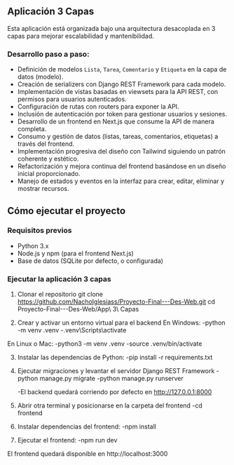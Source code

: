 ## Aplicación 3 Capas

Esta aplicación está organizada bajo una arquitectura desacoplada en 3 capas para mejorar escalabilidad y mantenibilidad.

### Desarrollo paso a paso:

- Definición de modelos `Lista`, `Tarea`, `Comentario` y `Etiqueta` en la capa de datos (modelo).
- Creación de serializers con Django REST Framework para cada modelo.
- Implementación de vistas basadas en viewsets para la API REST, con permisos para usuarios autenticados.
- Configuración de rutas con routers para exponer la API.
- Inclusión de autenticación por token para gestionar usuarios y sesiones.
- Desarrollo de un frontend en Next.js que consume la API de manera completa.
- Consumo y gestión de datos (listas, tareas, comentarios, etiquetas) a través del frontend.
- Implementación progresiva del diseño con Tailwind siguiendo un patrón coherente y estético.
- Refactorización y mejora continua del frontend basándose en un diseño inicial proporcionado.
- Manejo de estados y eventos en la interfaz para crear, editar, eliminar y mostrar recursos.

## Cómo ejecutar el proyecto

### Requisitos previos

- Python 3.x
- Node.js y npm (para el frontend Next.js)
- Base de datos (SQLite por defecto, o configurada)

### Ejecutar la aplicación 3 capas

1. Clonar el repositorio
   git clone https://github.com/NachoIglesiass/Proyecto-Final---Des-Web.git
   cd Proyecto-Final---Des-Web/App\ 3\ Capas

2. Crear y activar un entorno virtual para el backend
En Windows:
   -python -m venv .venv
   -.venv\Scripts\activate

En Linux o Mac:
   -python3 -m venv .venv
   -source .venv/bin/activate

3. Instalar las dependencias de Python:
   -pip install -r requirements.txt

4. Ejecutar migraciones y levantar el servidor Django REST Framework
   -python manage.py migrate
   -python manage.py runserver

   -El backend quedará corriendo por defecto en http://127.0.0.1:8000

5. Abrir otra terminal y posicionarse en la carpeta del frontend 
   -cd frontend

6. Instalar dependencias del frontend:
   -npm install

7. Ejecutar el frontend:
   -npm run dev

El frontend quedará disponible en http://localhost:3000 
